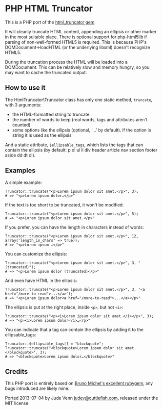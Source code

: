 PHP HTML Truncator
==================

This is a PHP port of the [html_truncator gem](https://github.com/nono/HTML-Truncator).

It will cleanly truncate HTML content, appending an ellipsis or other marker in the most
suitable place.
There is optional support for [php-html5lib](https://github.com/electrolinux/php-html5lib) if parsing
of non-well-formed HTML5 is required. This is because PHP's DOMDocument->loadHTML (or the underlying libxml) doesn't recognize HTML5.

During the truncation process the HTML will be loaded into a DOMDocument. This can be relatively slow and memory hungry, so you may want to cache the truncated output.

How to use it
-------------

The HtmlTruncator\Truncator class has only one static method, `truncate`, with 3 arguments:

* the HTML-formatted string to truncate
* the number of words to keep (real words, tags and attributes aren't counted)
* some options like the ellipsis (optional, '…' by default). If the option is string it is used as the ellipsis

And a static attribute, `$ellipsable_tags`, which lists the tags that can contain the ellipsis
(by default: p ol ul li div header article nav section footer aside dd dt dl).

Examples
--------

A simple example:

    Truncator::truncate("<p>Lorem ipsum dolor sit amet.</p>", 3);
    # => "<p>Lorem ipsum dolor…</p>"

If the text is too short to be truncated, it won't be modified:

    Truncator::truncate("<p>Lorem ipsum dolor sit amet.</p>", 5);
    # => "<p>Lorem ipsum dolor sit amet.</p>"

If you prefer, you can have the length in characters instead of words:

    Truncator::truncate("<p>Lorem ipsum dolor sit amet.</p>", 12, array('length_in_chars' => true));
    # => "<p>Lorem ipsum …</p>"

You can customize the ellipsis:

    Truncator::truncate("<p>Lorem ipsum dolor sit amet.</p>", 3, " (truncated)");
    # => "<p>Lorem ipsum dolor (truncated)</p>"

And even have HTML in the ellipsis:

    Truncator::truncate("<p>Lorem ipsum dolor sit amet.</p>", 3, '<a href="/more-to-read">...</a>');
    # => "<p>Lorem ipsum dolor<a href="/more-to-read">...</a></p>"

The ellipsis is put at the right place, inside `<p>`, but not `<i>`:

    Truncator::truncate("<p><i>Lorem ipsum dolor sit amet.</i></p>", 3);
    # => "<p><i>Lorem ipsum dolor</i>…</p>"

You can indicate that a tag can contain the ellipsis by adding it to the ellipsable_tags:

    Truncator::$ellipsable_tags[] = "blockquote";
    Truncator::truncate("<blockquote>Lorem ipsum dolor sit amet.</blockquote>", 3);
    # => "<blockquote>Lorem ipsum dolor…</blockquote>"


Credits
-------

This PHP port is entirely based on [Bruno Michel's excellent rubygem](https://github.com/nono/HTML-Truncator), any
bugs introduced are likely mine.

Ported 2013-07-04 by Jude Venn <judev@cuttlefish.com>, released under the MIT license

